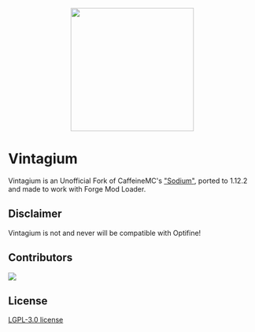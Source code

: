 <p align="center">
  <img src="logo.png" width="250">
</p>

# Vintagium
Vintagium is an Unofficial Fork of CaffeineMC's ["Sodium"](https://modrinth.com/mod/sodium), ported to 1.12.2 and made to work with Forge Mod Loader.

## Disclaimer
Vintagium is not and never will be compatible with Optifine!


## Contributors
<a href="https://github.com/Asek3/sodium-1.12/graphs/contributors">
  <img src="https://contrib.rocks/image?repo=Asek3/sodium-1.12" />
</a>

## License
[LGPL-3.0 license](https://github.com/Asek3/sodium-1.12/blob/12.x/forge/LICENSE.txt)



